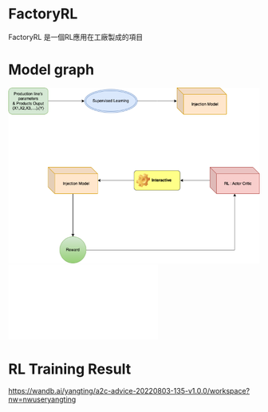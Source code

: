 # FactoryRL 
FactoryRL 是一個RL應用在工廠製成的項目

# Model graph
![screenshot](images/model_graph.png)
![PPT](Injection%20Model%20&%20Actor%20Critic.pdf)
# RL Training Result
https://wandb.ai/yangting/a2c-advice-20220803-135-v1.0.0/workspace?nw=nwuseryangting